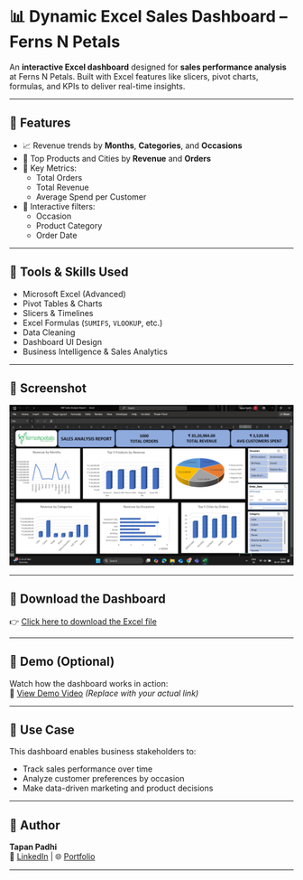 # 📊 Dynamic Excel Sales Dashboard – Ferns N Petals

An **interactive Excel dashboard** designed for **sales performance analysis** at Ferns N Petals. Built with Excel features like slicers, pivot charts, formulas, and KPIs to deliver real-time insights.

---

## 📌 Features

- 📈 Revenue trends by **Months**, **Categories**, and **Occasions**
- 🛒 Top Products and Cities by **Revenue** and **Orders**
- 🎯 Key Metrics:
  - Total Orders
  - Total Revenue
  - Average Spend per Customer
- 📂 Interactive filters:
  - Occasion
  - Product Category
  - Order Date

---

## 🧰 Tools & Skills Used

- Microsoft Excel (Advanced)
- Pivot Tables & Charts
- Slicers & Timelines
- Excel Formulas (`SUMIFS`, `VLOOKUP`, etc.)
- Data Cleaning
- Dashboard UI Design
- Business Intelligence & Sales Analytics

---

## 📸 Screenshot

![Dashboard Screenshot](dashboard_screenshot.png)

---

## 🔽 Download the Dashboard

👉 [Click here to download the Excel file](FNP_Sales_Dashboard.xlsx)

---

## 🎥 Demo (Optional)

Watch how the dashboard works in action:  
🔗 [View Demo Video](https://your-demo-link.com) *(Replace with your actual link)*

---

## 💼 Use Case

This dashboard enables business stakeholders to:
- Track sales performance over time
- Analyze customer preferences by occasion
- Make data-driven marketing and product decisions

---

## 🙌 Author

**Tapan Padhi**  
🔗 [LinkedIn](https://linkedin.com/in/your-link) | 🌐 [Portfolio](https://your-portfolio-link.com)

---


